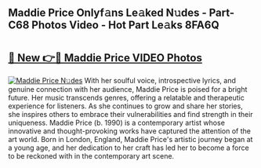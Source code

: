 ## Maddie Price Onlyf𝚊ns Le𝚊ked N𝚞des - Part-C68 Photos Video - Hot Part Le𝚊ks 8FA6Q

# <h2><a href="http://ab54032.deff.icu/?id=Maddie+Price">🔗 New 👉🔴 Maddie Price VIDEO Photos</a></h2>

[![Maddie Price N𝚞des](https://i.imgur.com/rIISA9y.gif)](http://ab54032.deff.icu/?id=Maddie+Price)
With her soulful voice, introspective lyrics, and genuine connection with her audience, Maddie Price is poised for a bright future. Her music transcends genres, offering a relatable and therapeutic experience for listeners. As she continues to grow and share her stories, she inspires others to embrace their vulnerabilities and find strength in their uniqueness. Maddie Price (b. 1990) is a contemporary artist whose innovative and thought-provoking works have captured the attention of the art world. Born in London, England, Maddie Price's artistic journey began at a young age, and her dedication to her craft has led her to become a force to be reckoned with in the contemporary art scene.
